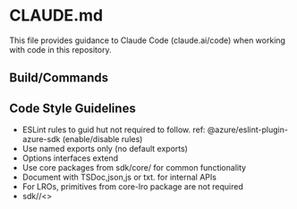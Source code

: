 # CLAUDE.md

This file provides guidance to Claude Code (claude.ai/code) when working with code in this repository.

## Build/Commands

## Code Style Guidelines
- ESLint rules to guid hut not required to follow. ref: @azure/eslint-plugin-azure-sdk (enable/disable rules)
- Use named exports only (no default exports)
- Options interfaces extend 
- Use core packages from sdk/core/ for common functionality
- Document with TSDoc,json,js or txt. for internal APIs  
- For LROs, primitives from core-lro package are not required
- sdk/<servicename>/<>
  
